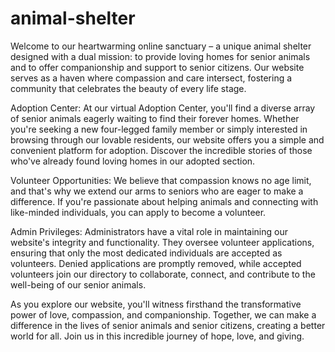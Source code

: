 # animal-shelter
Welcome to our heartwarming online sanctuary – a unique animal shelter designed with a dual mission: to provide loving homes for senior animals and to offer companionship and support to senior citizens. Our website serves as a haven where compassion and care intersect, fostering a community that celebrates the beauty of every life stage.

Adoption Center:
At our virtual Adoption Center, you'll find a diverse array of senior animals eagerly waiting to find their forever homes. Whether you're seeking a new four-legged family member or simply interested in browsing through our lovable residents, our website offers you a simple and convenient platform for adoption. Discover the incredible stories of those who've already found loving homes in our adopted section.

Volunteer Opportunities:
We believe that compassion knows no age limit, and that's why we extend our arms to seniors who are eager to make a difference. If you're passionate about helping animals and connecting with like-minded individuals, you can apply to become a volunteer.

Admin Privileges:
Administrators have a vital role in maintaining our website's integrity and functionality. They oversee volunteer applications, ensuring that only the most dedicated individuals are accepted as volunteers. Denied applications are promptly removed, while accepted volunteers join our directory to collaborate, connect, and contribute to the well-being of our senior animals.

As you explore our website, you'll witness firsthand the transformative power of love, compassion, and companionship. Together, we can make a difference in the lives of senior animals and senior citizens, creating a better world for all. Join us in this incredible journey of hope, love, and giving.

